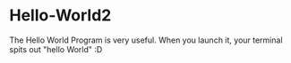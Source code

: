 Hello-World2
============

The Hello World Program is very useful. When you launch it, your terminal spits out "hello World" :D
